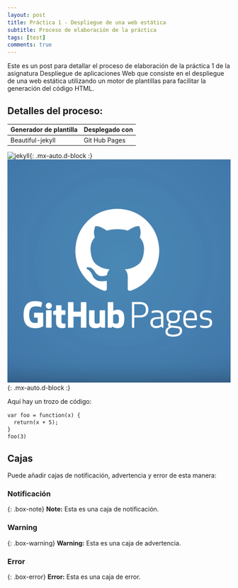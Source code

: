 ```yaml
---
layout: post
title: Práctica 1 - Despliegue de una web estática
subtitle: Proceso de elaboración de la práctica
tags: [test]
comments: true
---
```


Este es un post para detallar el proceso de elaboración de la práctica 1 de la asignatura Despliegue de aplicaciones Web que consiste en el despliegue de una web estática utilizando un motor de plantillas para facilitar la generación del código HTML.


## Detalles del proceso:



| Generador de plantilla | Desplegado con |
| :------ |:--- |
| Beautiful-jekyll | Git Hub Pages | 


![jekyll](https://beautifuljekyll.com/assets/img/avatar-icon.png){: .mx-auto.d-block :}
![git](https://raw.githubusercontent.com/github/explore/80688e429a7d4ef2fca1e82350fe8e3517d3494d/collections/github-pages-examples/github-pages-examples.png){: .mx-auto.d-block :}

Aquí hay un trozo de código:

~~~
var foo = function(x) {
  return(x + 5);
}
foo(3)
~~~



## Cajas
Puede añadir cajas de notificación, advertencia y error de esta manera:

### Notificación

{: .box-note}
**Note:** Esta es una caja de notificación.

### Warning

{: .box-warning}
**Warning:** Esta es una caja de advertencia.

### Error

{: .box-error}
**Error:** Esta es una caja de error.
